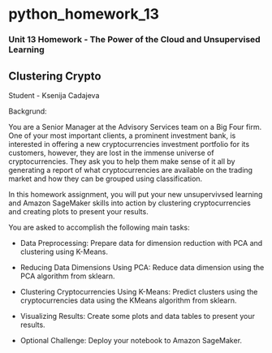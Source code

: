# python_homework_13
### Unit 13 Homework - The Power of the Cloud and Unsupervised Learning
## Clustering Crypto
Student - Ksenija Cadajeva

Backgrund:

You are a Senior Manager at the Advisory Services team on a Big Four firm. One of your most important clients, a prominent investment bank, is interested in offering a new cryptocurrencies investment portfolio for its customers, however, they are lost in the immense universe of cryptocurrencies. They ask you to help them make sense of it all by generating a report of what cryptocurrencies are available on the trading market and how they can be grouped using classification.

In this homework assignment, you will put your new unsupervivsed learning and Amazon SageMaker skills into action by clustering cryptocurrencies and creating plots to present your results.

You are asked to accomplish the following main tasks:


* Data Preprocessing: Prepare data for dimension reduction with PCA and clustering using K-Means.


* Reducing Data Dimensions Using PCA: Reduce data dimension using the PCA algorithm from sklearn.


* Clustering Cryptocurrencies Using K-Means: Predict clusters using the cryptocurrencies data using the KMeans algorithm from sklearn.


* Visualizing Results: Create some plots and data tables to present your results.


* Optional Challenge: Deploy your notebook to Amazon SageMaker.


